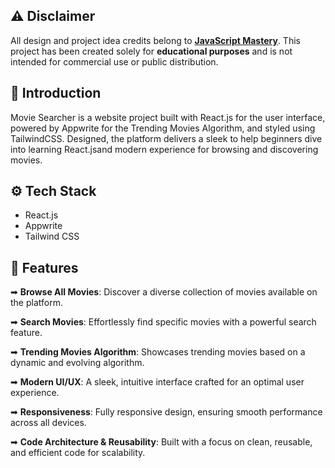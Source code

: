 ## ⚠️ Disclaimer

All design and project idea credits belong to **[JavaScript Mastery](https://www.youtube.com/@javascriptmastery)**. This project has been created solely for **educational purposes** and is not intended for commercial use or public distribution.

## <a name="introduction">🤖 Introduction</a>

Movie Searcher is a website project built with React.js for the user interface, powered by Appwrite for the Trending Movies Algorithm, and styled using TailwindCSS. Designed, the platform delivers a sleek  to help beginners dive into learning React.jsand modern experience for browsing and discovering movies.

## <a name="tech-stack">⚙️ Tech Stack</a>

- React.js
- Appwrite
- Tailwind CSS

## <a name="features">🔋 Features</a>

➡ **Browse All Movies**: Discover a diverse collection of movies available on the platform.

➡ **Search Movies**: Effortlessly find specific movies with a powerful search feature.

➡ **Trending Movies Algorithm**: Showcases trending movies based on a dynamic and evolving algorithm.

➡ **Modern UI/UX**: A sleek, intuitive interface crafted for an optimal user experience.

➡ **Responsiveness**: Fully responsive design, ensuring smooth performance across all devices.

➡ **Code Architecture & Reusability**: Built with a focus on clean, reusable, and efficient code for scalability.
